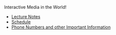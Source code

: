 Interactive Media in the World!

- [Lecture Notes](lectureNotes.md)
- [Schedule](schedule.md)
- [Phone Numbers and other Important Information](info.md)
